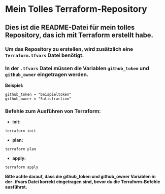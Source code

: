 # Mein Tolles Terraform-Repository

## Dies ist die README-Datei für mein tolles Repository, das ich mit Terraform erstellt habe. 

### Um das Repository zu erstellen, wird zusätzlich eine `Terraform.tfvars` Datei benötigt. 
### In der `.tfvars` Datei müssen die Variablen `github_token` und `github_owner` eingetragen werden.

**Beispiel:**
```hcl
github_token = "beispieltoken"
github_owner = "Satisfraction"
```

### Befehle zum Ausführen von Terraform:
- **init:**
```shell
terraform init
```

- **plan:**
```shell
terraform plan
```

- **apply:**
```shell
terraform apply
```

**Bitte achte darauf, dass die github_token und github_owner Variablen in der .tfvars Datei korrekt eingetragen sind, bevor du die Terraform-Befehle ausführst.**
